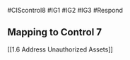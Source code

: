 #CIScontrol8 #IG1 #IG2 #IG3 #Respond 
## Mapping to Control 7
[[1.6   Address   Unauthorized Assets]]


